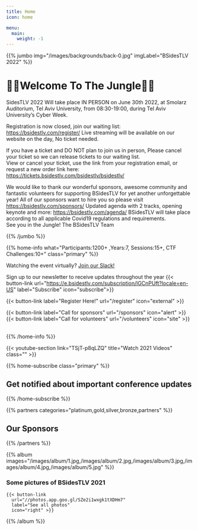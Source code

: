 ```yaml
---
title: Home
icon: home

menu:
  main:
    weight: -1
---
```


{{% jumbo img="/images/backgrounds/back-0.jpg" imgLabel="BSidesTLV 2022" %}}


# 🌴🐯Welcome To The Jungle🌴🦁 

SidesTLV 2022 Will take place IN PERSON on June 30th 2022, at Smolarz Auditorium,  Tel Aviv University, from 08:30-19:00, during Tel Aviv University’s Cyber Week.

Registration is now closed, join our waiting list: https://bsidestlv.com/register/
Live streaming will be available on our website on the day, No ticket needed.  


If you have a ticket and DO NOT plan to join us in person,
Please cancel your ticket so we can release tickets to our waiting list.  
View or cancel your ticket, use the link from your registration email, or request a new order link here:  https://tickets.bsidestlv.com/bsidestlv/bsidestlv/

We would like to thank our wonderful sponsors, awesome community and fantastic volunteers for supporting BSidesTLV for yet another unforgettable year! 
All of our sponsors want to hire you so please visit https://bsidestlv.com/sponsors/ 
Updated agenda with 2 tracks, opening keynote and more: https://bsidestlv.com/agenda/
BSidesTLV will take place according to all applicable Covid19 regulations and requirements.  
See you in the Jungle! 
The BSidesTLV Team




{{% /jumbo %}}

{{% home-info what="Participants:1200+ ,Years:7, Sessions:15+, CTF Challenges:10+" class="primary" %}}



Watching the event virtually? [Join our Slack!](https://slack.bsidstlv.com)

Sign up to our newsletter to receive updates throughout the year
{{< button-link url="https://e.bsidestlv.com/subscription/lGCnPUft?locale=en-US" label="Subscribe" icon="subscribe">}}

{{< button-link label="Register Here!" url="/register" icon="external" >}}
<!-- {{< button-link label="Call for speakers" url="https://cfp.bsidestlv.com" icon="cfp" >}} -->
{{< button-link label="Call for sponsors" url="/sponsors" icon="alert" >}}
{{< button-link label="Call for volunteers" url="/volunteers" icon="site" >}}
&nbsp;
&nbsp;

{{% /home-info %}}

{{< youtube-section link="TSjT-p8qLZQ" title="Watch 2021 Videos" class="" >}}

{{% home-subscribe  class="primary" %}}

## Get notified about important conference updates

{{% /home-subscribe %}}

{{% partners categories="platinum,gold,silver,bronze,partners" %}}

## Our Sponsors

{{% /partners %}}

{{% album images="/images/album/1.jpg,/images/album/2.jpg,/images/album/3.jpg,/images/album/4.jpg,/images/album/5.jpg" %}}

### Some pictures of **BSidesTLV 2021**

    {{< button-link
      url="//photos.app.goo.gl/SZe2i1wxgk1tXDHm7"
      label="See all photos"
      icon="right" >}}

{{% /album  %}}
